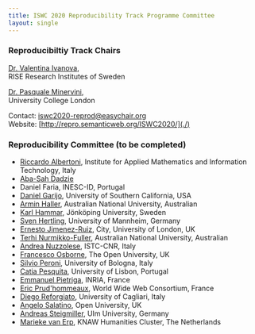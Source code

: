 ```yaml
---
title: ISWC 2020 Reproducibility Track Programme Committee
layout: single
---
```


### Reproducibiltiy Track Chairs

[Dr. Valentina Ivanova](www.linkedin.com/in/valentinaivanova), <br />
RISE Research Institutes of Sweden<br />

[Dr. Pasquale Minervini](http://www.neuralnoise.com/),<br /> 
University College London<br />

Contact: [iswc2020-reprod@easychair.org](mailto:iswc2020-reprod@easychair.org)<br />
Website: [http://repro.semanticweb.org/ISWC2020/](./) <br />

### Reproducibility Committee (to be completed)

* [Riccardo Albertoni](http://pers.ge.imati.cnr.it/albertoni/PersonalPage/albertoni.html), Institute for Applied Mathematics and Information Technology, Italy
* [Aba-Sah Dadzie](http://people.kmi.open.ac.uk/dadzie/)
* Daniel Faria, INESC-ID, Portugal
* [Daniel Garijo](http://dgarijo.com/), University of Southern California, USA
* [Armin Haller](http://www.armin-haller.com/), Australian National University, Australian
* [Karl	Hammar](https://karlhammar.com/), Jönköping University, Sweden
* [Sven	Hertling](https://www.uni-mannheim.de/dws/people/researchers/phd-students/sven-hertling/), University of Mannheim, Germany
* [Ernesto Jimenez-Ruiz](https://www.city.ac.uk/people/academics/ernesto-jimenez-ruiz), City, University of London, UK
* [Terhi Nurmikko-Fuller](https://cass.anu.edu.au/research/people/dr-terhi-nurmikko-fuller),  Australian National University, Australian
* [Andrea Nuzzolese](http://www.cs.unibo.it/~nuzzoles/), ISTC-CNR, Italy
* [Francesco Osborne](http://people.kmi.open.ac.uk/francesco/), The Open University, UK
* [Silvio Peroni](https://essepuntato.it/), University of Bologna, Italy
* [Catia Pesquita](http://www.di.fc.ul.pt/~catiapesquita/), University of Lisbon, Portugal
* [Emmanuel	Pietriga](http://pages.saclay.inria.fr/emmanuel.pietriga/), INRIA, France
* [Eric Prud'hommeaux](https://www.w3.org/People/Eric/), World Wide Web Consortium, France
* [Diego Reforgiato](https://people.unica.it/diegoreforgiato/), University of Cagliari, Italy
* [Angelo Salatino]( https://salatino.org), Open University, UK
* [Andreas Steigmiller](https://www.uni-ulm.de/en/in/ki/inst/staff/andreas-steigmiller/), Ulm University, Germany
* [Marieke van Erp](https://mariekevanerp.com/), KNAW Humanities Cluster, The Netherlands